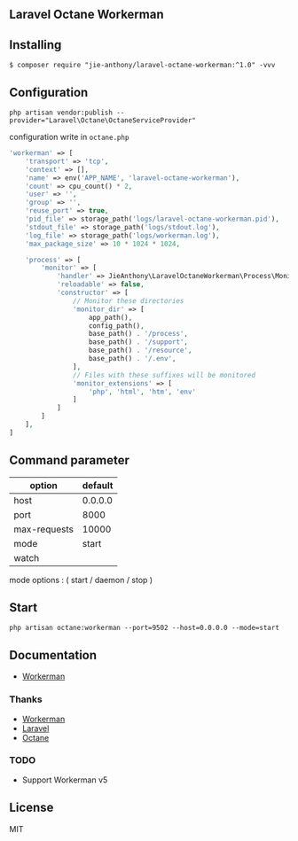 Laravel Octane Workerman
---

## Installing

```shell
$ composer require "jie-anthony/laravel-octane-workerman:^1.0" -vvv
```

## Configuration

```shell
php artisan vendor:publish --provider="Laravel\Octane\OctaneServiceProvider"
```

configuration write in `octane.php`

```php
'workerman' => [
    'transport' => 'tcp',
    'context' => [],
    'name' => env('APP_NAME', 'laravel-octane-workerman'),
    'count' => cpu_count() * 2,
    'user' => '',
    'group' => '',
    'reuse_port' => true,
    'pid_file' => storage_path('logs/laravel-octane-workerman.pid'),
    'stdout_file' => storage_path('logs/stdout.log'),
    'log_file' => storage_path('logs/workerman.log'),
    'max_package_size' => 10 * 1024 * 1024,

    'process' => [
        'monitor' => [
            'handler' => JieAnthony\LaravelOctaneWorkerman\Process\Monitor::class,
            'reloadable' => false,
            'constructor' => [
                // Monitor these directories
                'monitor_dir' => [
                    app_path(),
                    config_path(),
                    base_path() . '/process',
                    base_path() . '/support',
                    base_path() . '/resource',
                    base_path() . '/.env',
                ],
                // Files with these suffixes will be monitored
                'monitor_extensions' => [
                    'php', 'html', 'htm', 'env'
                ]
            ]
        ]
    ],
]
```

## Command parameter

| option                   | default |
|--------------------------|---------|
| host                     | 0.0.0.0 |
| port                     | 8000    |
| max-requests             | 10000   |
| mode  | start   |
| watch                    |         |

mode options : ( start / daemon / stop )

## Start

```shell
php artisan octane:workerman --port=9502 --host=0.0.0.0 --mode=start
```

## Documentation

* [Workerman](https://www.workerman.net/doc/workerman/)

### Thanks

* [Workerman](https://github.com/walkor/Workerman)
* [Laravel](https://github.com/laravel/laravel)
* [Octane](https://github.com/laravel/octane)

### TODO
* Support Workerman v5  

## License

MIT
